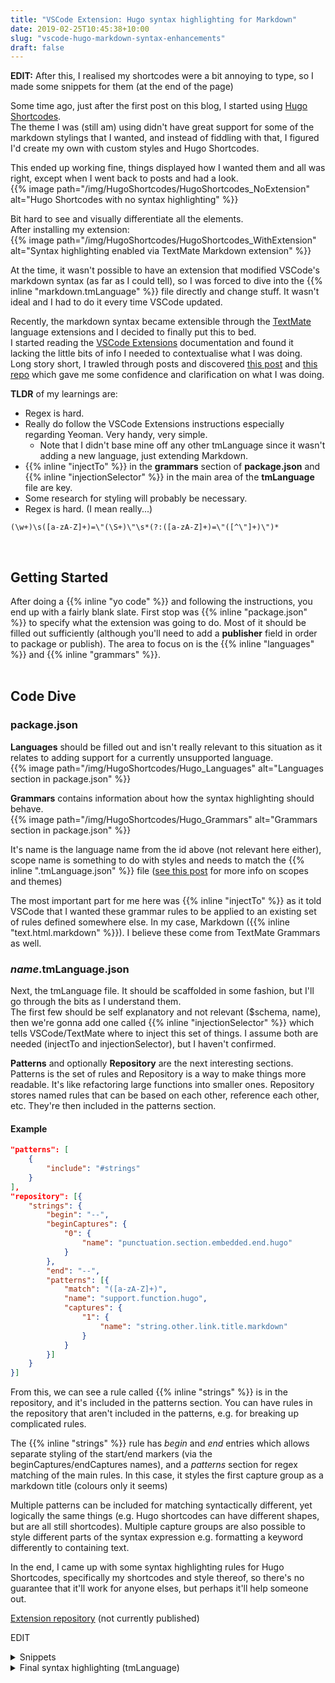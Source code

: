 ```yaml
---
title: "VSCode Extension: Hugo syntax highlighting for Markdown"
date: 2019-02-25T10:45:38+10:00
slug: "vscode-hugo-markdown-syntax-enhancements"
draft: false
---
```


**EDIT:** After this, I realised my shortcodes were a bit annoying to type, so I made some snippets for them (at the end of the page)

Some time ago, just after the first post on this blog, I started using [Hugo Shortcodes](https://gohugo.io/content-management/shortcodes/).  
The theme I was (still am) using didn't have great support for some of the markdown stylings that I wanted, and instead of fiddling with that, I figured I'd create my own with custom styles and Hugo Shortcodes.  

This ended up working fine, things displayed how I wanted them and all was right, except when I went back to posts and had a look.  
{{% image path="/img/HugoShortcodes/HugoShortcodes_NoExtension" alt="Hugo Shortcodes with no syntax highlighting" %}}  

Bit hard to see and visually differentiate all the elements.   
After installing my extension:   
{{% image path="/img/HugoShortcodes/HugoShortcodes_WithExtension" alt="Syntax highlighting enabled via TextMate Markdown extension" %}}

At the time, it wasn't possible to have an extension that modified VSCode's markdown syntax (as far as I could tell), so I was forced to dive into the {{% inline "markdown.tmLanguage" %}} file directly and change stuff. It wasn't ideal and I had to do it every time VSCode updated.  

Recently, the markdown syntax became extensible through the [TextMate](https://macromates.com/manual/en/language_grammars) language extensions and I decided to finally put this to bed.  
I started reading the [VSCode Extensions](https://code.visualstudio.com/api) documentation and found it lacking the little bits of info I needed to contextualise what I was doing.  
Long story short, I trawled through posts and discovered [this post](https://www.marcobeltempo.com/open-source/inject-frontmatter-syntax-markdown/) and [this repo](https://github.com/marcobeltempo/vscode-fenced-toml) which gave me some confidence and clarification on what I was doing.  

**TLDR** of my learnings are:  

* Regex is hard.  
* Really do follow the VSCode Extensions instructions especially regarding Yeoman. Very handy, very simple.   
  * Note that I didn't base mine off any other tmLanguage since it wasn't adding a new language, just extending Markdown.   
* {{% inline "injectTo" %}} in the **grammars** section of **package.json** and {{% inline "injectionSelector" %}} in the main area of the **tmLanguage** file are key.  
* Some research for styling will probably be necessary.  
* Regex is hard. (I mean really...)

```
(\w+)\s([a-zA-Z]+)=\"(\S+)\"\s*(?:([a-zA-Z]+)=\"([^\"]+)\")*
```  
<br>  

## Getting Started
After doing a {{% inline "yo code" %}} and following the instructions, you end up with a fairly blank slate.  First stop was {{% inline "package.json" %}} to specify what the extension was going to do. Most of it should be filled out sufficiently (although you'll need to add a **publisher** field in order to package or publish). The area to focus on is the {{% inline "languages" %}} and {{% inline "grammars" %}}.    
  <br>

## Code Dive
### package.json
**Languages** should be filled out and isn't really relevant to this situation as it relates to adding support for a currently unsupported language.  
{{% image path="/img/HugoShortcodes/Hugo_Languages" alt="Languages section in package.json" %}}  

**Grammars** contains information about how the syntax highlighting should behave.  
{{% image path="/img/HugoShortcodes/Hugo_Grammars" alt="Grammars section in package.json" %}}  

It's name is the language name from the id above (not relevant here either), scope name is something to do with styles and needs to match the {{% inline "<name>.tmLanguage.json" %}} file ([see this post](https://www.apeth.com/nonblog/stories/textmatebundle.html) for more info on scopes and themes)  

The most important part for me here was {{% inline "injectTo" %}} as it told VSCode that I wanted these grammar rules to be applied to an existing set of rules defined somewhere else. In my case, Markdown ({{% inline "text.html.markdown" %}}). I believe these come from TextMate Grammars as well.  


### *name*.tmLanguage.json
Next, the tmLanguage file. It should be scaffolded in some fashion, but I'll go through the bits as I understand them.  
The first few should be self explanatory and not relevant ($schema, name), then we're gonna add one called {{% inline "injectionSelector" %}} which tells VSCode/TextMate where to inject this set of things. I assume both are needed (injectTo and injectionSelector), but I haven't confirmed.  

**Patterns** and optionally **Repository** are the next interesting sections.  
Patterns is the set of rules and Repository is a way to make things more readable. It's like refactoring large functions into smaller ones. Repository stores named rules that can be based on each other, reference each other, etc. They're then included in the patterns section.  

#### Example
```json
"patterns": [
    {
        "include": "#strings"
    }
],
"repository": [{
    "strings": {
        "begin": "--",
        "beginCaptures": {
            "0": {
                "name": "punctuation.section.embedded.end.hugo"
            }
        },
        "end": "--",
        "patterns": [{
            "match": "([a-zA-Z]+)",
            "name": "support.function.hugo",
            "captures": {
                "1": {
                    "name": "string.other.link.title.markdown"
                }
            }
        }]
    }
}]
```  
From this, we can see a rule called {{% inline "strings" %}} is in the repository, and it's included in the patterns section. You can have rules in the repository that aren't included in the patterns, e.g. for breaking up complicated rules.  

The {{% inline "strings" %}} rule has *begin* and *end* entries which allows separate styling of the start/end markers (via the beginCaptures/endCaptures names), and a *patterns* section for regex matching of the main rules. In this case, it styles the first capture group as a markdown title (colours only it seems)  

Multiple patterns can be included for matching syntactically different, yet logically the same things (e.g. Hugo shortcodes can have different shapes, but are all still shortcodes). 
Multiple capture groups are also possible to style different parts of the syntax expression e.g. formatting a keyword differently to containing text.  

In the end, I came up with some syntax highlighting rules for Hugo Shortcodes, specifically my shortcodes and style thereof, so there's no guarantee that it'll work for anyone elses, but perhaps it'll help someone out.  

[Extension repository](https://dev.azure.com/kaellarkin/_git/Hugo-Shortcode-Syntax-Highlighting) (not currently published)  

EDIT  
<details>
    <summary>Snippets</summary>  

    "HugoShortcode Image": {
        "prefix": "himage",
        "body": [
            "{{%/* image path=\"img/${1:folder}\" alt=\"${2:alt-text}\" */%}}"
        ],
        "description": "Image ShortCode"
    },

    "HugoShortcode Inline": {
        "prefix": "hinline",
        "body": [
            "{{%/* inline \"${1:text}\" */%}}"
        ],
        "description": "Inline ShortCode"
    }
</details>

<details>
<summary>Final syntax highlighting (tmLanguage)</summary>
```json
{
	"$schema": "https://raw.githubusercontent.com/martinring/tmlanguage/master/tmlanguage.json",
	"name": "markdown",
    "injectionSelector": "L:text.html.markdown",
	"patterns": [
		{
			"include": "#image"
		}
	],
	"repository": {
		"image": {
            "begin": "{{%/*|{{<",
            "beginCaptures": {
                "0": {
                    "name": "punctuation.section.embedded.begin.hugo"
                }
            },
            "end": ">}}*/%}}",
            "endCaptures": {
                "0": {
                    "name": "punctuation.section.embedded.end.hugo"
                }
            },
			"patterns": [{
                "match": "(\\w+)\\s([a-zA-Z]+)=\\\"(\\S+)\\\"\\s*(?:([a-zA-Z]+)=\\\"([^\"]+)\\\")*",
                "name": "support.function.hugo.main",
                "captures": {
                    "1": {
                        "name": "string.other.link.title.markdown"
                    },
                    "2": {
                        "name": "markup.bold.markdown"
                    },
                    "3": {
                        "name": "markup.italic.markdown"
                    },
                    "4": {
                        "name": "markup.bold.markdown"
                    },
                    "5": {
                        "name": "markup.italic.markdown"
                    }
                }
        
            },
            {
                "match": "([a-zA-Z]+)\\s\\\"([^\"]+)\\\"",
                "name": "support.function.hugo.shorter",
                "captures": {
                    "1": {
                        "name": "string.other.link.title.markdown"
                    },
                    "2": {
                        "name": "markup.italic.markdown"
                    }
                }
            }]
		}
	},
	"scopeName": "text.markdown.hugo"
}
```
</details>